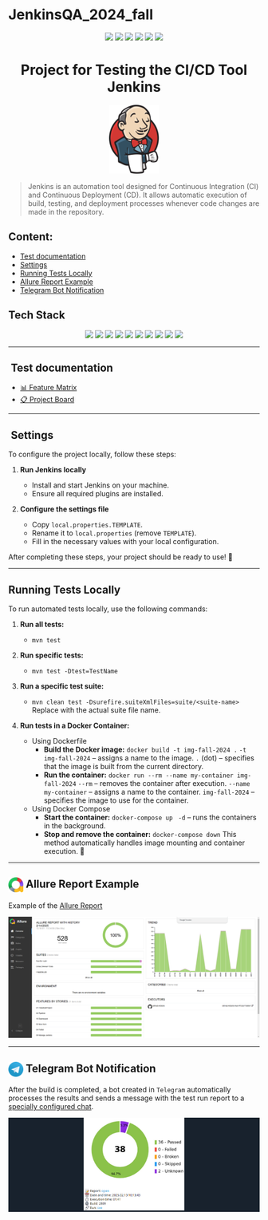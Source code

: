 # JenkinsQA_2024_fall
<p align="center">
  <img src="https://img.shields.io/github/commit-activity/m/RedRoverSchool/JenkinsQA_2024_fall">
  <img src="https://img.shields.io/github/last-commit/RedRoverSchool/JenkinsQA_2024_fall">
  <img src="https://img.shields.io/github/contributors/RedRoverSchool/JenkinsQA_2024_fall">
  <img src="https://github.com/RedRoverSchool/JenkinsQA_2024_fall/actions/workflows/ci.yml/badge.svg">
  <img src="https://img.shields.io/github/issues/RedRoverSchool/JenkinsQA_2024_fall">
  <img src="https://img.shields.io/github/issues-pr/RedRoverSchool/JenkinsQA_2024_fall">
</p>

<h1 align="center">Project for Testing the CI/CD Tool Jenkins</h1>
<p align="center">
  <img src="media/jenkins.svg" alt="Jenkins logo" width="100"/>
</p>

> Jenkins is an automation tool designed for Continuous Integration (CI) and Continuous Deployment (CD). It allows automatic execution of build, testing, and deployment processes whenever code changes are made in the repository.

##  Content:

- <a href="#cases"> Test documentation</a>
- <a href="#settings"> Settings</a>
- <a href="#autotests"> Running Tests Locally</a>
- <a href="#allureReport"> Allure Report Example</a>
- <a href="#tg"> Telegram Bot Notification</a>

## Tech Stack

<p align="center">
  <img src="https://img.shields.io/badge/Java-ED8B00?style=for-the-badge&logo=java&logoColor=white"/>
  <img src="https://img.shields.io/badge/TestNG-FF8C00?style=for-the-badge&logo=testng&logoColor=white"/>
  <img src="https://img.shields.io/badge/Selenium-43B02A?style=for-the-badge&logo=selenium&logoColor=white"/>
  <img src="https://img.shields.io/badge/RestAssured-6DB33F?style=for-the-badge"/>
  <img src="https://img.shields.io/badge/WireMock-FF4154?style=for-the-badge"/>
  <img src="https://img.shields.io/badge/HTTP-005571?style=for-the-badge&logo=http&logoColor=white"/>
  <img src="https://img.shields.io/badge/Cucumber-23D96C?style=for-the-badge&logo=cucumber&logoColor=white"/>
  <img src="https://img.shields.io/badge/Docker-2496ED?style=for-the-badge&logo=docker&logoColor=white"/>
  <img src="https://img.shields.io/badge/Allure-EB5A5A?style=for-the-badge"/>
  <img src="https://img.shields.io/badge/Maven-C71A36?style=for-the-badge&logo=apachemaven&logoColor=white"/>
</p>

____
<a id="cases"></a>
## ️ Test documentation

- [📊 Feature Matrix](https://docs.google.com/spreadsheets/d/11v5GXk0FmRQh8te88jC_ygIHz88kpFgUvTIgDxOT1ZY/edit?gid=1912652394)
- [📋 Project Board](https://github.com/orgs/RedRoverSchool/projects/3)

____
<a id="settings"></a>
## ️ Settings

To configure the project locally, follow these steps:

1. **Run Jenkins locally**
    - Install and start Jenkins on your machine.
    - Ensure all required plugins are installed.

2. **Configure the settings file**
    - Copy `local.properties.TEMPLATE`.
    - Rename it to `local.properties` (remove `TEMPLATE`).
    - Fill in the necessary values with your local configuration.

After completing these steps, your project should be ready to use! 🚀

____
<a id="autotests"></a>
## Running Tests Locally

To run automated tests locally, use the following commands:

1. **Run all tests:**
    - ```mvn test```

2. **Run specific tests:**
    - ```mvn test -Dtest=TestName```

3. **Run a specific test suite:**
    - ```mvn clean test -Dsurefire.suiteXmlFiles=suite/<suite-name>```
      Replace <suite-name> with the actual suite file name.

4. **Run tests in a Docker Container:**
    - Using Dockerfile
        - **Build the Docker image:**
          `docker build -t img-fall-2024 .`
          `-t img-fall-2024` – assigns a name to the image.
          `.` (dot) – specifies that the image is built from the current directory.
        - **Run the container:**
          `docker run --rm --name my-container img-fall-2024`
          `--rm` – removes the container after execution.
          `--name my-container` – assigns a name to the container.
          `img-fall-2024` – specifies the image to use for the container.
    - Using Docker Compose
        - **Start the container:**
          `docker-compose up `
          `-d` – runs the containers in the background.
        - **Stop and remove the container:**
          `docker-compose down`
          This method automatically handles image mounting and container execution. 🚀

____
<a id="allureReport"></a>
## <img width="30" style="vertical-align:middle" title="Allure Report" src="media/allure.svg"> Allure Report Example

Example of the [Allure Report](https://redroverschool.github.io/JenkinsQA_2024_fall/2812/)

<p align="center">
  <img title="Allure Report" src="media/allure-report.png">
</p>

____
<a id="tg"></a>
## <img width="30" style="vertical-align:middle" title="Telegram" src="media/telegram.svg"> Telegram Bot Notification

After the build is completed, a bot created in <code>Telegram</code> automatically processes the results and sends a message with the test run report to a [specially configured chat](https://t.me/team_jenkins_2024_fall).

<div style="background-color: #18222d">
<p align="center">
<img width="40%" title="Telegram Notifications" src="media/tg-report.png">
</p>
</div>